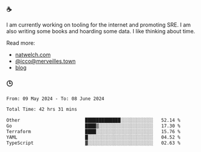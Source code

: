 ### ☕

I am currently working on tooling for the internet and promoting SRE. I am also writing some books and hoarding some data. I like thinking about time. 

Read more:

 - [natwelch.com](https://natwelch.com)
 - [@icco@merveilles.town](https://merveilles.town/@icco)
 - [blog](https://writing.natwelch.com)

### 🕒

<!--START_SECTION:waka-->

```txt
From: 09 May 2024 - To: 08 June 2024

Total Time: 42 hrs 31 mins

Other                        █████████████░░░░░░░░░░░░   52.14 %
Go                           ████▒░░░░░░░░░░░░░░░░░░░░   17.30 %
Terraform                    ████░░░░░░░░░░░░░░░░░░░░░   15.76 %
YAML                         █░░░░░░░░░░░░░░░░░░░░░░░░   04.52 %
TypeScript                   ▓░░░░░░░░░░░░░░░░░░░░░░░░   02.63 %
```

<!--END_SECTION:waka-->
